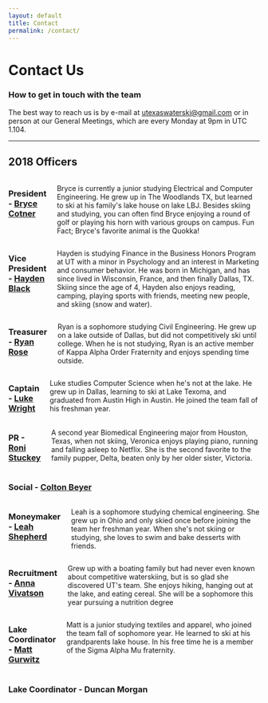 ```yaml
---
layout: default
title: Contact
permalink: /contact/
---
```

<div class="Contact">
  <div class="page-head" style="background-image:url({{site.url}}/assets/images/contact-head.jpg)">
    <div class="head-content">
      <h1>Contact Us</h1>
      <h3>How to get in touch with the team</h3>
    </div>
  </div>
  <div class="container">
    <div class="page-section">
      <p>The best way to reach us is by e-mail at <a href="mailto:utexaswaterski@gmail.com">utexaswaterski@gmail.com</a> or in person at our General Meetings, which are every Monday at 9pm in UTC 1.104.</p>
    </div>
    <hr>
    <div class="page-section">
      <h2>2018 Officers</h2>
      <div class="row officer">
        <div class="three columns">
          <div class="officer-image" style="background-image: url({{site.url}}/assets/images/members/bryce.jpg)"></div>
        </div>
        <div class="nine columns">
          <h3>President - <a href="mailto:brycecot@utexas.edu">Bryce Cotner</a></h3>
          <p>Bryce is currently a junior studying Electrical and Computer Engineering. He grew up in The Woodlands TX, but learned to ski at his family's lake house on lake LBJ. Besides skiing and studying, you can often find Bryce enjoying a round of golf or playing his horn with various groups on campus. Fun Fact; Bryce's favorite animal is the Quokka!</p>
        </div>
      </div>
      <div class="row officer">
        <div class="three columns">
          <div class="officer-image" style="background-image: url({{site.url}}/assets/images/members/hayden.png)"></div>
        </div>
        <div class="nine columns">
          <h3>Vice President - <a href="mailto:hayden.black@utexas.edu">Hayden Black</a></h3>
          <p>Hayden is studying Finance in the Business Honors Program at UT with a minor in Psychology and an interest in Marketing and consumer behavior. He was born in Michigan, and has since lived in Wisconsin, France, and then finally Dallas, TX. Skiing since the age of 4, Hayden also enjoys reading, camping, playing sports with friends, meeting new people, and skiing (snow and water).</p>
        </div>
      </div>
      <div class="row officer">
        <div class="three columns">
          <div class="officer-image" style="background-image: url({{site.url}}/assets/images/members/ryan.png)"></div>
        </div>
        <div class="nine columns">
          <h3>Treasurer - <a href="mailto:rrose2116@gmail.com">Ryan Rose</a></h3>
          <p>Ryan is a sophomore studying Civil Engineering. He grew up on a lake outside of Dallas, but did not competitively ski until college. When he is not studying, Ryan is an active member of Kappa Alpha Order Fraternity and enjoys spending time outside.</p>
        </div>
      </div>
      <div class="row officer">
        <div class="three columns">
          <div class="officer-image" style="background-image: url({{site.url}}/assets/images/members/luke.jpg)"></div>
        </div>
        <div class="nine columns">
          <h3>Captain - <a href="mailto:lukewright@utexas.edu">Luke Wright</a></h3>
          <p>Luke studies Computer Science when he's not at the lake. He grew up in Dallas, learning to ski at Lake Texoma, and graduated from Austin High in Austin. He joined the team fall of his freshman year.</p>
        </div>
      </div>
      <div class="row officer">
        <div class="three columns">
          <div class="officer-image" style="background-image: url({{site.url}}/assets/images/members/roni.jpg)"></div>
        </div>
        <div class="nine columns">
          <h3>PR - <a href="mailto:stuckey002@gmail.com">Roni Stuckey</a></h3>
          <p>A second year Biomedical Engineering major from Houston, Texas, when not skiing, Veronica enjoys playing piano, running and falling asleep to Netflix. She is the second favorite to the family pupper, Delta, beaten only by her older sister, Victoria.</p>
        </div>
      </div>
      <div class="row officer">
        <div class="three columns">
          <div class="officer-image" style="background-image: url()"></div>
        </div>
        <div class="nine columns">
          <h3>Social - <a href="">Colton Beyer</a></h3>
        </div>
      </div>
      <div class="row officer">
        <div class="three columns">
          <div class="officer-image" style="background-image: url({{site.url}}/assets/images/members/leah.jpg)"></div>
        </div>
        <div class="nine columns">
          <h3>Moneymaker - <a href="mailto:leahshep@gmail.com">Leah Shepherd</a></h3>
          <p>Leah is a sophomore studying chemical engineering. She grew up in Ohio and only skied once before joining the team her freshman year. When she's not skiing or studying, she loves to swim and bake desserts with friends.</p>
        </div>
      </div>
      <div class="row officer">
        <div class="three columns">
          <div class="officer-image" style="background-image: url({{site.url}}/assets/images/members/anna.jpg)"></div>
        </div>
        <div class="nine columns">
          <h3>Recruitment - <a href="mailto:annavivatson@yahoo.com">Anna Vivatson</a></h3>
          <p>Grew up with a boating family but had never even known about competitive waterskiing, but is so glad she discovered UT's team. She enjoys hiking, hanging out at the lake, and eating cereal. She will be a sophomore this year pursuing a nutrition degree</p>
        </div>
      </div>
      <div class="row officer">
        <div class="three columns">
          <div class="officer-image" style="background-image: url({{site.url}}/assets/images/members/matt.jpg)"></div>
        </div>
        <div class="nine columns">
          <h3>Lake Coordinator - <a href="mailto:mbgurwitz@gmail.com">Matt Gurwitz</a></h3>
          <p>Matt is a junior studying textiles and apparel, who joined the team fall of sophomore year. He learned to ski at his grandparents lake house. In his free time he is a member of the Sigma Alpha Mu fraternity.</p>
        </div>
      </div>
      <div class="row officer">
        <div class="three columns">
          <div class="officer-image" style="background-image: url()"></div>
        </div>
        <div class="nine columns">
          <h3>Lake Coordinator - Duncan Morgan</h3>
        </div>
      </div>
    </div>
  </div>
</div>

